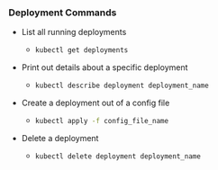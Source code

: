 ### Deployment Commands

- List all running deployments
  - ```bash
    kubectl get deployments
    ```
- Print out details about a specific deployment
  - ```bash
    kubectl describe deployment deployment_name
    ```
- Create a deployment out of a config file
  - ```bash
    kubectl apply -f config_file_name
    ```
- Delete a deployment
  - ```bash
    kubectl delete deployment deployment_name
    ```